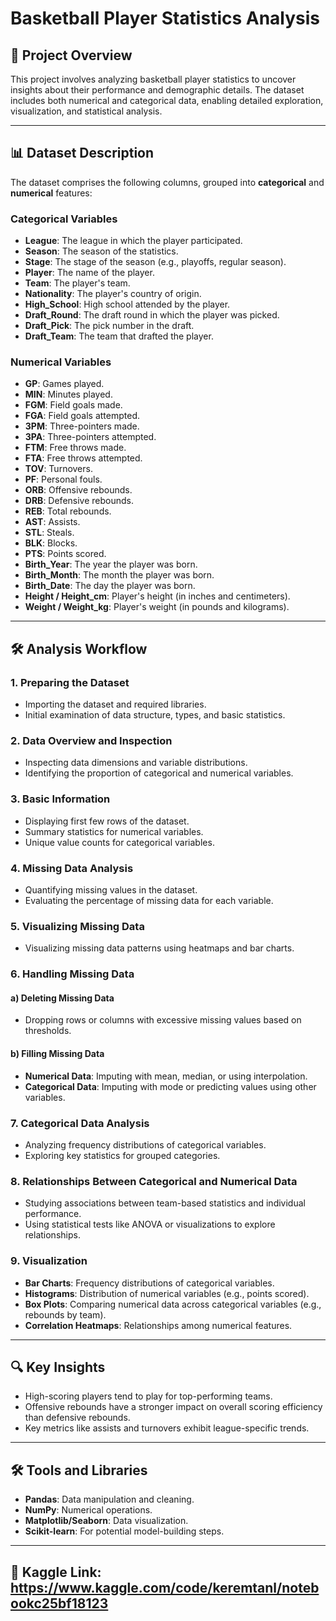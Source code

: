# Basketball Player Statistics Analysis

## 📌 Project Overview
This project involves analyzing basketball player statistics to uncover insights about their performance and demographic details. The dataset includes both numerical and categorical data, enabling detailed exploration, visualization, and statistical analysis.

---

## 📊 Dataset Description
The dataset comprises the following columns, grouped into **categorical** and **numerical** features:

### **Categorical Variables**
- **League**: The league in which the player participated.
- **Season**: The season of the statistics.
- **Stage**: The stage of the season (e.g., playoffs, regular season).
- **Player**: The name of the player.
- **Team**: The player's team.
- **Nationality**: The player's country of origin.
- **High_School**: High school attended by the player.
- **Draft_Round**: The draft round in which the player was picked.
- **Draft_Pick**: The pick number in the draft.
- **Draft_Team**: The team that drafted the player.

### **Numerical Variables**
- **GP**: Games played.
- **MIN**: Minutes played.
- **FGM**: Field goals made.
- **FGA**: Field goals attempted.
- **3PM**: Three-pointers made.
- **3PA**: Three-pointers attempted.
- **FTM**: Free throws made.
- **FTA**: Free throws attempted.
- **TOV**: Turnovers.
- **PF**: Personal fouls.
- **ORB**: Offensive rebounds.
- **DRB**: Defensive rebounds.
- **REB**: Total rebounds.
- **AST**: Assists.
- **STL**: Steals.
- **BLK**: Blocks.
- **PTS**: Points scored.
- **Birth_Year**: The year the player was born.
- **Birth_Month**: The month the player was born.
- **Birth_Date**: The day the player was born.
- **Height / Height_cm**: Player's height (in inches and centimeters).
- **Weight / Weight_kg**: Player's weight (in pounds and kilograms).

---

## 🛠️ Analysis Workflow

### 1. **Preparing the Dataset**
- Importing the dataset and required libraries.
- Initial examination of data structure, types, and basic statistics.

### 2. **Data Overview and Inspection**
- Inspecting data dimensions and variable distributions.
- Identifying the proportion of categorical and numerical variables.

### 3. **Basic Information**
- Displaying first few rows of the dataset.
- Summary statistics for numerical variables.
- Unique value counts for categorical variables.

### 4. **Missing Data Analysis**
- Quantifying missing values in the dataset.
- Evaluating the percentage of missing data for each variable.

### 5. **Visualizing Missing Data**
- Visualizing missing data patterns using heatmaps and bar charts.

### 6. **Handling Missing Data**
#### a) **Deleting Missing Data**
- Dropping rows or columns with excessive missing values based on thresholds.

#### b) **Filling Missing Data**
- **Numerical Data**: Imputing with mean, median, or using interpolation.
- **Categorical Data**: Imputing with mode or predicting values using other variables.

### 7. **Categorical Data Analysis**
- Analyzing frequency distributions of categorical variables.
- Exploring key statistics for grouped categories.

### 8. **Relationships Between Categorical and Numerical Data**
- Studying associations between team-based statistics and individual performance.
- Using statistical tests like ANOVA or visualizations to explore relationships.

### 9. **Visualization**
- **Bar Charts**: Frequency distributions of categorical variables.
- **Histograms**: Distribution of numerical variables (e.g., points scored).
- **Box Plots**: Comparing numerical data across categorical variables (e.g., rebounds by team).
- **Correlation Heatmaps**: Relationships among numerical features.

---

## 🔍 Key Insights
- High-scoring players tend to play for top-performing teams.
- Offensive rebounds have a stronger impact on overall scoring efficiency than defensive rebounds.
- Key metrics like assists and turnovers exhibit league-specific trends.

---

## 🛠️ Tools and Libraries
- **Pandas**: Data manipulation and cleaning.
- **NumPy**: Numerical operations.
- **Matplotlib/Seaborn**: Data visualization.
- **Scikit-learn**: For potential model-building steps.

---

## 📌 Kaggle Link: https://www.kaggle.com/code/keremtanl/notebookc25bf18123
